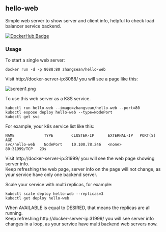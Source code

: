 ## hello-web
Simple web server to show server and client info, helpful to check load balancer service backend.

[![DockerHub Badge](http://dockeri.co/image/zhangsean/hello-web)](https://hub.docker.com/r/zhangsean/hello-web/)

### Usage
To start a single web server:
```
docker run -d -p 8088:80 zhangsean/hello-web
```

Visit http://docker-server-ip:8088/ you will see a page like this:

![screen1.png](https://raw.githubusercontent.com/zhangsean/hello-web/master/screen1.png)

To use this web server as a K8S service.

```
kubectl run hello-web --image=zhangsean/hello-web --port=80
kubectl expose deploy hello-web --type=NodePort
kubectl get svc
```

For example, your k8s service list like this:

```
NAME             TYPE        CLUSTER-IP      EXTERNAL-IP   PORT(S)        AGE
svc/hello-web    NodePort    10.100.78.246   <none>        80:31999/TCP   23s
```

Visit http://docker-server-ip:31999/ you will see the web page showing server info.  
Keep refreshing the web page, server info on the page will not change, as your service have only one backend server.

Scale your service with multi replicas, for example:

```
kubectl scale deploy hello-web --replicas=3
kubectl get deploy hello-web
```

When AVAILABLE is equal to DESIRED, that means the replicas are all running.  
Keep refreshing http://docker-server-ip:31999/ you will see server info changes in a loop, as your service have multi backend web servers now.
